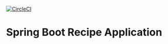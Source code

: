 
[![CircleCI](https://circleci.com/gh/jcohen66/spring5-recipe-app.svg?style=svg)](https://circleci.com/gh/jcohen66/spring5-recipe-app)

# Spring Boot Recipe Application
